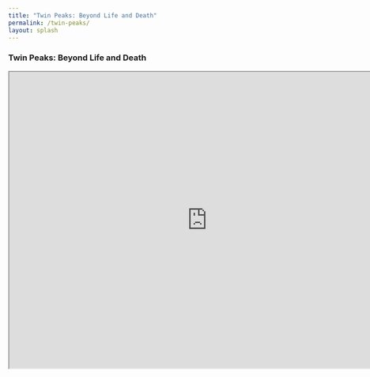 ```yaml
---
title: "Twin Peaks: Beyond Life and Death"
permalink: /twin-peaks/
layout: splash
---
```


### Twin Peaks: Beyond Life and Death

<iframe
    src="https://i.simmer.io/@waffle2006/twin-peaks"
    style="width:800px;height:600px;border:1">
</iframe>
